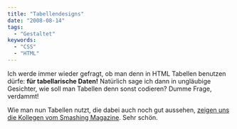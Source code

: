 ```yaml
---
title: "Tabellendesigns"
date: "2008-08-14"
tags:
  - "Gestaltet"
keywords:
  - "CSS"
  - "HTML"
---
```


Ich werde immer wieder gefragt, ob man denn in HTML Tabellen benutzen dürfe: **für tabellarische Daten!** Natürlich sage ich dann in ungläubige Gesichter, wie soll man Tabellen denn sonst codieren? Dumme Frage, verdammt!

Wie man nun Tabellen nutzt, die dabei auch noch gut aussehen, [zeigen uns die Kollegen vom Smashing Magazine](http://www.smashingmagazine.com/2008/08/13/top-10-css-table-designs/). Sehr schön.
